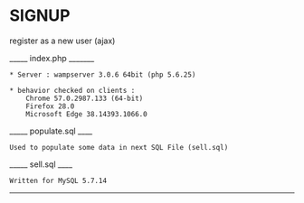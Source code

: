 # SIGNUP
register as a new user (ajax)

_____ index.php _______

	* Server : wampserver 3.0.6 64bit (php 5.6.25)

	* behavior checked on clients :
		Chrome 57.0.2987.133 (64-bit)
		Firefox 28.0
		Microsoft Edge 38.14393.1066.0
		

_____ populate.sql ____

	Used to populate some data in next SQL File (sell.sql)
		
_____ sell.sql ____

	Written for MySQL 5.7.14
_______________________
